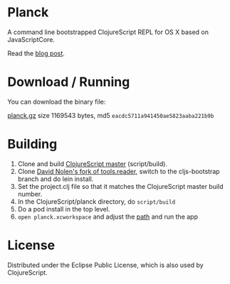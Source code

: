 # Planck

A command line bootstrapped ClojureScript REPL for OS X based on JavaScriptCore.

Read the [blog post](http://blog.fikesfarm.com/posts/2015-07-16-fast-javascriptcore-desktop-clojurescript-repl.html).

# Download / Running

You can download the binary file:

[planck.gz](http://blog.fikesfarm.com/planck.gz) size 1169543 bytes, md5 `eacdc5711a941450ae5823aaba221b9b`

# Building 

1. Clone and build [ClojureScript master](https://github.com/clojure/clojurescript) (script/build).
2. Clone [David Nolen's fork of tools.reader](https://github.com/swannodette/tools.reader/tree/cljs-bootstrap), switch to the cljs-bootstrap branch and do lein install.
3. Set the project.clj file so that it matches the ClojureScript master build number.
4. In the ClojureScript/planck directory, do `script/build`
5. Do a pod install in the top level.
6. `open planck.xcworkspace` and adjust the [path](https://github.com/mfikes/planck/blob/master/planck/Planck.m#L29) and run the app

# License

Distributed under the Eclipse Public License, which is also used by ClojureScript.
